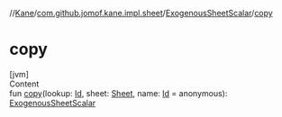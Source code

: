 //[Kane](../../index.md)/[com.github.jomof.kane.impl.sheet](../index.md)/[ExogenousSheetScalar](index.md)/[copy](copy.md)



# copy  
[jvm]  
Content  
fun [copy](copy.md)(lookup: [Id](../../com.github.jomof.kane.impl/index.md#%5Bcom.github.jomof.kane.impl%2FId%2F%2F%2FPointingToDeclaration%2F%5D%2FClasslikes%2F-309854160), sheet: [Sheet](../-sheet/index.md), name: [Id](../../com.github.jomof.kane.impl/index.md#%5Bcom.github.jomof.kane.impl%2FId%2F%2F%2FPointingToDeclaration%2F%5D%2FClasslikes%2F-309854160) = anonymous): [ExogenousSheetScalar](index.md)  



